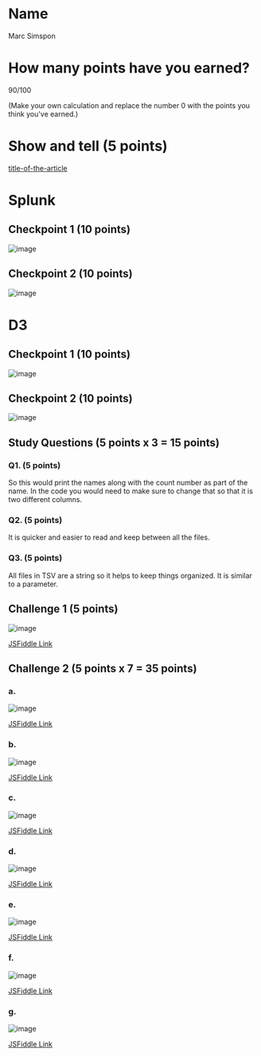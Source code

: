 # Name

Marc Simspon

# How many points have you earned?

90/100

(Make your own calculation and replace the number 0 with the points you think you've earned.)

# Show and tell (5 points)

[title-of-the-article](http://www.ny1.com/content/lifestyles/tech_talk/214568/big-data-turns-tennis-into-music/)

# Splunk

## Checkpoint 1 (10 points)

![image](http://i.imgur.com/c6NNBhA.png)

## Checkpoint 2 (10 points)

![image](http://i.imgur.com/h9B701Q.png)

# D3

## Checkpoint 1 (10 points)

![image](http://i.imgur.com/txsJQ1j.png)

## Checkpoint 2 (10 points)

![image](http://i.imgur.com/TbQBq64.png)

## Study Questions (5 points x 3 = 15 points)

### Q1. (5 points)

So this would print the names along with the count number as part of the name. In the code you would need to make sure to change that so that it is two different columns.

### Q2. (5 points)

It is quicker and easier to read and keep between all the files.

### Q3. (5 points)

All files in TSV are a string so it helps to keep things organized. It is similar to a parameter.


## Challenge 1 (5 points)

![image](http://i.imgur.com/obW6c5k.png)

[JSFiddle Link](http://jsfiddle.net/76q9kz6g/1/)

## Challenge 2 (5 points x 7 = 35 points)

### a. 

![image](http://i.imgur.com/M8r0AOu.png)

[JSFiddle Link](http://jsfiddle.net/73dqrvcj/)

### b.

![image](http://i.imgur.com/s4GDCVz.png)

[JSFiddle Link](http://jsfiddle.net/te3n00cg/)

### c.

![image](http://i.imgur.com/PDaxACW.png)

[JSFiddle Link](http://jsfiddle.net/junst3t9/)

### d.

![image](http://i.imgur.com/2bv1V29.png)

[JSFiddle Link](http://jsfiddle.net/81L4zus8/)

### e.

![image](http://i.imgur.com/yfw4GqR.png)

[JSFiddle Link](http://jsfiddle.net/utjrgc5x/)

### f.

![image](http://i.imgur.com/00HCnew.png)

[JSFiddle Link](http://jsfiddle.net/utjrgc5x/1/)


### g.

![image](http://i.imgur.com/Q3tQXVs.png)

[JSFiddle Link](http://jsfiddle.net/utjrgc5x/5/)
